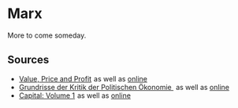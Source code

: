 # Marx

More to come someday.

## Sources

* <a href="http://www.amazon.com/gp/product/1434463117/ref=as_li_ss_tl?ie=UTF8&camp=1789&creative=390957&creativeASIN=1434463117&linkCode=as2&tag=stesblo026-20">Value, Price and Profit</a><img src="http://www.assoc-amazon.com/e/ir?t=stesblo026-20&l=as2&o=1&a=1434463117" width="1" height="1" border="0" alt="" style="border:none !important; margin:0px !important;" /> as well as [online](http://www.marxists.org/archive/marx/works/download/pdf/value-price-profit.pdf)
* <a href="http://www.amazon.com/gp/product/0140445757/ref=as_li_ss_tl?ie=UTF8&camp=1789&creative=390957&creativeASIN=0140445757&linkCode=as2&tag=stesblo026-20">Grundrisse der Kritik der Politischen Ökonomie </a><img src="http://www.assoc-amazon.com/e/ir?t=stesblo026-20&l=as2&o=1&a=0140445757" width="1" height="1" border="0" alt="" style="border:none !important; margin:0px !important;" /> as well as [online](http://www.marxists.org/archive/marx/works/download/Marx_Grundrisse.pdf)
* <a href="http://www.amazon.com/gp/product/0140445684/ref=as_li_ss_tl?ie=UTF8&camp=1789&creative=390957&creativeASIN=0140445684&linkCode=as2&tag=stesblo026-20">Capital: Volume 1</a><img src="http://www.assoc-amazon.com/e/ir?t=stesblo026-20&l=as2&o=1&a=0140445684" width="1" height="1" border="0" alt="" style="border:none !important; margin:0px !important;" /> as well as [online](http://www.marxists.org/archive/marx/works/1867-c1/index.htm)
